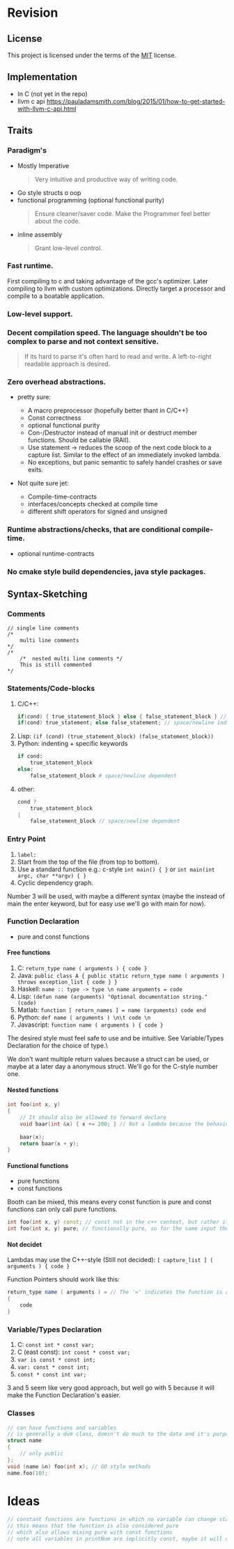 # Revision
## License
This project is licensed under the terms of the [MIT](LICENSE.md) license.


## Implementation
* In C (not yet in the repo)
* llvm c api https://pauladamsmith.com/blog/2015/01/how-to-get-started-with-llvm-c-api.html


## Traits
### Paradigm's
* Mostly Imperative
    >Very intuitive and productive way of writing code.
* Go style structs o oop
* functional programming (optional functional purity)
    >Ensure cleaner/saver code. Make the Programmer feel better about the code.
* inline assembly
    >Grant low-level control.


### Fast runtime.
First compiling to c and taking advantage of the gcc's optimizer.
Later compiling to llvm with custom optimizations.
Directly target a processor and compile to a boatable application.


### Low-level support.


### Decent compilation speed. The language shouldn't be too complex to parse and not context sensitive.
>If its hard to parse it's often hard to read and write. A left-to-right readable approach is desired.


### Zero overhead abstractions.
* pretty sure:
    * A macro preprocessor (hopefully better thant in C/C++)
    * Const correctness
    * optional functional purity
    * Con-/Destructor instead of manual init or destruct member functions. Should be callable (RAII).
    * Use statement -> reduces the scoop of the next code block to a capture list. Similar to the effect of an immediately invoked lambda.
    * No exceptions, but panic semantic to safely handel crashes or save exits.

* Not quite sure jet:
    * Compile-time-contracts
    * interfaces/concepts checked at compile time
    * different shift operators for signed and unsigned

### Runtime abstractions/checks, that are conditional compile-time.
* optional runtime-contracts


### No cmake style build dependencies, java style packages.



## Syntax-Sketching
### Comments
```
// single line comments
/* 
    multi line comments
*/
/*
    /*  nested multi line comments */
    This is still commented
*/
```


### Statements/Code-blocks
1. C/C++: 
    ```c
    if(cond) { true_statement_block } else { false_statement_block } // space/newline independent
    if(cond) true_statement; else false_statement; // space/newline independent
    ```
2. Lisp: ```(if (cond) (true_statement_block) (false_statement_block))```
3. Python: indenting + specific keywords 
    ```python
    if cond:
        true_statement_block
    else:
        false_statement_block # space/newline dependent
    ```
4. other:
    ```cpp
    cond ?
        true_statement_block
    |
        false_statement_block // space/newline dependent
    ```


### Entry Point
1. ```label:```
2. Start from the top of the file (from top to bottom).
3. Use a standard function e.g.: c-style ```int main() { }``` or ```int main(int argc, char **argv) { }``` 
4. Cyclic dependency graph.

Number 3 will be used, with maybe a different syntax (maybe the instead of main the enter keyword, but for easy use we'll go with main for now).


### Function Declaration
* pure and const functions

#### Free functions

1. C: ```return_type name ( arguments ) { code }```
2. Java: ```public class A { public static return_type name ( arguments ) throws exception_list { code } }```
3. Haskell: ```name :: type -> type \n name arguments = code```
4. Lisp: ```(defun name (arguments) "Optional documentation string." (code)```
5. Matlab: ```function [ return_names ] = name (arguments) code end```
6. Python: ```def name ( arguments ) \n\t code \n```
7. Javascript: ```function name ( arguments ) { code }```

The desired style must feel safe to use and be intuitive.
See Variable/Types Declaration for the choice of type.\

We don't want multiple return values because a struct can be used, or maybe at a later day a anonymous struct. We'll go for the C-style number one.

#### Nested functions
```cpp
int foo(int x, y)
{
    // It should also be allowed to forward declare
    void baar(int &x) { x += 200; } // Not a lambda because the behavior cant be changed
   
    baar(x);
    return baar(x + y);
}
```

#### Functional functions
* pure functions
* const functions

Booth can be mixed, this means every const function is pure and const functions can only call pure functions.
```cpp
int foo(int x, y) const; // const not in the c++ context, but rather it marks all variables in the function as const, and warns you if you do it explicitly
int foo(int x, y) pure; // functionally pure, so for the same input there always will be the same output
````

#### Not decidet
Lambdas may use the C++-style (Still not decided):
```[ capture_list ] ( arguments ) { code }```

Function Pointers should work like this:
```csharp
return_type name ( arguments ) = // The '=' indicates the function is a variable (Function Pointers)
{
    code
}
```


### Variable/Types Declaration
1. C: ```const int * const var;```
2. C (east const): ```int const * const var;```
3. ```var is const * const int;```
4. ```var: const * const int;```
5. ```const * const int var;```

3 and 5 seem like very good approach, but well go with 5 because it will make the Function Declaration's easier.


### Classes
```cpp
// can have functions and variables
// is generally a dum class, doesn't do much to the data and it's purpose is to hold data
struct name
{
    // only public
};
void (name &n) foo(int x); // GO style methods
name.foo(10);
```





# Ideas
```cpp
// constant functions are functions in which no variable can change state
// this means that the function is also considered pure
// which also allows mixing pure with const functions
// note all variables in printNum are implicitly const, maybe it will even warn you if you write the const keyword inside the function to insure better coding styles
```